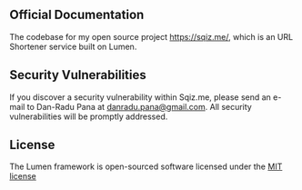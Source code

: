 ## Official Documentation

The codebase for my open source project https://sqiz.me/, which is an URL Shortener service built on Lumen.

## Security Vulnerabilities

If you discover a security vulnerability within Sqiz.me, please send an e-mail to Dan-Radu Pana at danradu.pana@gmail.com. All security vulnerabilities will be promptly addressed.

## License

The Lumen framework is open-sourced software licensed under the [MIT license](http://opensource.org/licenses/MIT)
